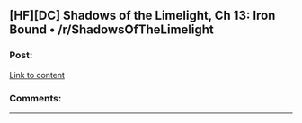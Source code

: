 ## [HF][DC] Shadows of the Limelight, Ch 13: Iron Bound • /r/ShadowsOfTheLimelight

### Post:

[Link to content](https://www.reddit.com/r/ShadowsOfTheLimelight/comments/3dusy5/shadows_of_the_limelight_ch_13_iron_bound/)

### Comments:

---

